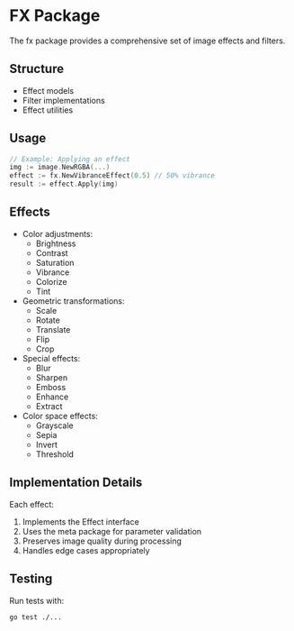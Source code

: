 # FX Package

The fx package provides a comprehensive set of image effects and filters.

## Structure

- Effect models
- Filter implementations
- Effect utilities

## Usage

```go
// Example: Applying an effect
img := image.NewRGBA(...)
effect := fx.NewVibranceEffect(0.5) // 50% vibrance
result := effect.Apply(img)
```

## Effects

- Color adjustments:
  - Brightness
  - Contrast
  - Saturation
  - Vibrance
  - Colorize
  - Tint
- Geometric transformations:
  - Scale
  - Rotate
  - Translate
  - Flip
  - Crop
- Special effects:
  - Blur
  - Sharpen
  - Emboss
  - Enhance
  - Extract
- Color space effects:
  - Grayscale
  - Sepia
  - Invert
  - Threshold

## Implementation Details

Each effect:
1. Implements the Effect interface
2. Uses the meta package for parameter validation
3. Preserves image quality during processing
4. Handles edge cases appropriately

## Testing

Run tests with:
```bash
go test ./...
``` 
